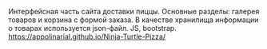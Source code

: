 Интерфейсная часть сайта доставки пиццы. Основные разделы: галерея товаров и корзина с формой заказа. В качестве хранилища информации о товарах используется json-файл. JS, bootstrap.
https://appolinarial.github.io/Ninja-Turtle-Pizza/
